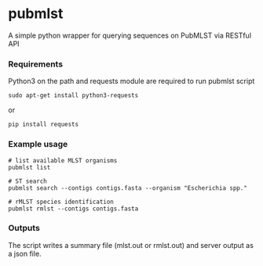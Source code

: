 # pubmlst
A simple python wrapper for querying sequences on PubMLST via RESTful API

### Requirements
Python3 on the path and requests module are required to run pubmlst script

```
sudo apt-get install python3-requests
```
or
```
pip install requests
```
### Example usage

```
# list available MLST organisms
pubmlst list

# ST search
pubmlst search --contigs contigs.fasta --organism "Escherichia spp."

# rMLST species identification
pubmlst rmlst --contigs contigs.fasta
```
### Outputs
The script writes a summary file (mlst.out or rmlst.out) and server output as a json file.